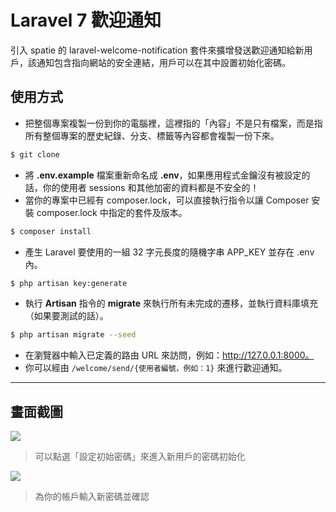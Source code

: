 # Laravel 7 歡迎通知

引入 spatie 的 laravel-welcome-notification 套件來擴增發送歡迎通知給新用戶，該通知包含指向網站的安全連結，用戶可以在其中設置初始化密碼。

## 使用方式
- 把整個專案複製一份到你的電腦裡，這裡指的「內容」不是只有檔案，而是指所有整個專案的歷史紀錄、分支、標籤等內容都會複製一份下來。
```sh
$ git clone
```
- 將 __.env.example__ 檔案重新命名成 __.env__，如果應用程式金鑰沒有被設定的話，你的使用者 sessions 和其他加密的資料都是不安全的！
- 當你的專案中已經有 composer.lock，可以直接執行指令以讓 Composer 安裝 composer.lock 中指定的套件及版本。
```sh
$ composer install
```
- 產生 Laravel 要使用的一組 32 字元長度的隨機字串 APP_KEY 並存在 .env 內。
```sh
$ php artisan key:generate
```
- 執行 __Artisan__ 指令的 __migrate__ 來執行所有未完成的遷移，並執行資料庫填充（如果要測試的話）。
```sh
$ php artisan migrate --seed
```
- 在瀏覽器中輸入已定義的路由 URL 來訪問，例如：http://127.0.0.1:8000。
- 你可以經由 `/welcome/send/{使用者編號，例如：1}` 來進行歡迎通知。

----
## 畫面截圖
![](https://i.imgur.com/45ryjlP.png)
> 可以點選「設定初始密碼」來進入新用戶的密碼初始化

![](https://i.imgur.com/bsZYtqU.png)
> 為你的帳戶輸入新密碼並確認
